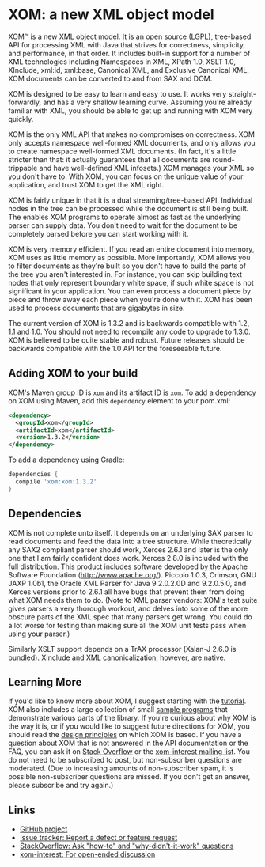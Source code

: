 # XOM: a new XML object model

XOM™ is a new XML object model. It is an open source (LGPL), tree-based API for processing XML with Java that strives for correctness, simplicity, and performance, in that order. It includes built-in support for a number of XML technologies including Namespaces in XML, XPath 1.0, XSLT 1.0, XInclude, xml:id, xml:base, Canonical XML, and Exclusive Canonical XML. XOM documents can be converted to and from SAX and DOM.

XOM is designed to be easy to learn and easy to use. It works very straight-forwardly, and has a very shallow learning curve. Assuming you're already familiar with XML, you should be able to get up and running with XOM very quickly.

XOM is the only XML API that makes no compromises on correctness. XOM only accepts namespace well-formed XML documents, and only allows you to create namespace well-formed XML documents. (In fact, it's a little stricter than that: it actually guarantees that all documents are round-trippable and have well-defined XML infosets.) XOM manages your XML so you don't have to. With XOM, you can focus on the unique value of your application, and trust XOM to get the XML right.

XOM is fairly unique in that it is a dual streaming/tree-based API. Individual nodes in the tree can be processed while the document is still being built. The enables XOM programs to operate almost as fast as the underlying parser can supply data. You don't need to wait for the document to be completely parsed before you can start working with it.

XOM is very memory efficient. If you read an entire document into memory, XOM uses as little memory as possible. More importantly, XOM allows you to filter documents as they're built so you don't have to build the parts of the tree you aren't interested in. For instance, you can skip building text nodes that only represent boundary white space, if such white space is not significant in your application. You can even process a document piece by piece and throw away each piece when you're done with it. XOM has been used to process documents that are gigabytes in size.

The current version of XOM is 1.3.2 and is backwards compatible with 1.2, 1.1 and 1.0. You should not need to recompile any code to upgrade to 1.3.0. XOM is believed to be quite stable and robust. Future releases should be backwards compatible with the 1.0 API for the foreseeable future.

## Adding XOM to your build

XOM's Maven group ID is `xom` and its artifact ID is `xom`. To add a dependency on XOM using Maven, add this `dependency` element to your pom.xml:

```xml
<dependency>
  <groupId>xom</groupId>
  <artifactId>xom</artifactId>
  <version>1.3.2</version>
</dependency>
```

To add a dependency using Gradle:

```gradle
dependencies {
  compile 'xom:xom:1.3.2'
}
```

## Dependencies


XOM is not complete unto itself. It depends on an underlying SAX parser to read documents and feed the data into a tree structure. While theoretically any SAX2 compliant parser should work, Xerces 2.6.1 and later is the only one that I am fairly confident does work. Xerces 2.8.0 is included with the full distribution. This product includes software developed by the Apache Software Foundation (http://www.apache.org/). Piccolo 1.0.3, Crimson, GNU JAXP 1.0b1, the Oracle XML Parser for Java 9.2.0.2.0D and 9.2.0.5.0, and Xerces versions prior to 2.6.1 all have bugs that prevent them from doing what XOM needs them to do. (Note to XML parser vendors: XOM's test suite gives parsers a very thorough workout, and delves into some of the more obscure parts of the XML spec that many parsers get wrong. You could do a lot worse for testing than making sure all the XOM unit tests pass when using your parser.)

Similarly XSLT support depends on a TrAX processor (Xalan-J 2.6.0 is bundled). XInclude and XML canonicalization, however, are native.


## Learning More

If you'd like to know more about XOM, I suggest starting with the [tutorial](https://xom.nu/tutorial.xhtml). XOM also includes a large collection of small [sample programs](https://xom.nu/samples.xhtml) that demonstrate various parts of the library. If you're curious about why XOM is the way it is, or if you would like to suggest future directions for XOM, you should read the [design principles](https://xom.nu/designprinciples.xhtml) on which XOM is based. If you have a question about XOM that is not answered in the API documentation or the FAQ, you can ask it on [Stack Overflow](https://stackoverflow.com/questions/ask?tags=xom) or the [xom-interest mailing list]((https://lists.ibiblio.org/mailman/listinfo/xom-interest)). You do not need to be subscribed to post, but non-subscriber questions are moderated. (Due to increasing amounts of non-subscriber spam, it is possible non-subscriber questions are missed. If you don't get an answer, please subscribe and try again.)


## Links

- [GitHub project](https://github.com/elharo/xom)
- [Issue tracker: Report a defect or feature request](https://github.com/elharo/xom/issues/new)
- [StackOverflow: Ask "how-to" and "why-didn't-it-work" questions](https://stackoverflow.com/questions/ask?tags=xom)
- [xom-interest: For open-ended discussion](https://lists.ibiblio.org/mailman/listinfo/xom-interest)

